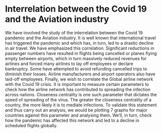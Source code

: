 # Interrelation between the Covid 19 and the Aviation industry

We have involved the study of the interrelation between the Covid 19 pandemic and the Aviation industry. It is well known that international travel has triggered the pandemic and which has, in turn, led to a drastic decline in air travel. We
have emphasized this correlation. Significant reductions in passenger numbers have resulted in flights being cancelled or planes flying empty between airports, which in turn massively reduced revenues for airlines and forced many airlines to lay off employees or declare bankruptcy. Some have attempted to avoid refunding
cancelled trips to diminish their losses. Airline manufacturers and airport
operators also have laid-off employees. 
Finally, we wish to correlate the Global airline network with the Covid 19 crisis. It is important to measure certain parameters to check how the airline network has contributed to spreading the infection across nations. Closeness centrality is one such parameter that dictates the speed of spreading of the virus. The greater the closeness centrality of a country, the more likely it is to mediate infections. To validate this statement and thus carry out an analysis, we would be plotting 7 graphs for major countries against this parameter and analysing them. We’ll, in turn, check how the pandemic has affected this network and led to a decline in scheduled flights globally.

